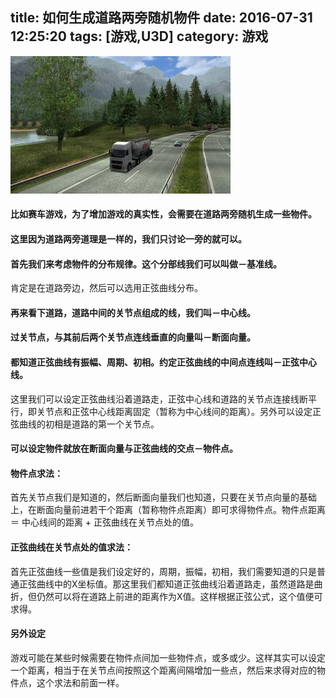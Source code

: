 title: 如何生成道路两旁随机物件
date: 2016-07-31 12:25:20
tags: [游戏,U3D]
category: 游戏
---

<img src="/images/yxdaolu.jpg" class="full-image" />

#### 比如赛车游戏，为了增加游戏的真实性，会需要在道路两旁随机生成一些物件。
#### 这里因为道路两旁道理是一样的，我们只讨论一旁的就可以。
#### 首先我们来考虑物件的分布规律。这个分部线我们可以叫做－基准线。
肯定是在道路旁边，然后可以选用正弦曲线分布。
#### 再来看下道路，道路中间的关节点组成的线，我们叫－中心线。
#### 过关节点，与其前后两个关节点连线垂直的向量叫－断面向量。
#### 都知道正弦曲线有振幅、周期、初相。约定正弦曲线的中间点连线叫－正弦中心线。
这里我们可以设定正弦曲线沿着道路走，正弦中心线和道路的关节点连接线断平行，即关节点和正弦中心线距离固定（暂称为中心线间的距离）。另外可以设定正弦曲线的初相是道路的第一个关节点。
#### 可以设定物件就放在断面向量与正弦曲线的交点－物件点。
#### 物件点求法：
首先关节点我们是知道的，然后断面向量我们也知道，只要在关节点向量的基础上，在断面向量前进若干个距离（暂称物件点距离）即可求得物件点。物件点距离 ＝ 中心线间的距离 + 正弦曲线在关节点处的值。
#### 正弦曲线在关节点处的值求法：
首先正弦曲线一些值是我们设定好的，周期，振幅，初相，我们需要知道的只是普通正弦曲线中的X坐标值。那这里我们都知道正弦曲线沿着道路走，虽然道路是曲折，但仍然可以将在道路上前进的距离作为X值。这样根据正弦公式，这个值便可求得。
#### 另外设定
游戏可能在某些时候需要在物件点间加一些物件点，或多或少。这样其实可以设定一个距离，相当于在关节点间按照这个距离间隔增加一些点，然后来求得对应的物件点，这个求法和前面一样。